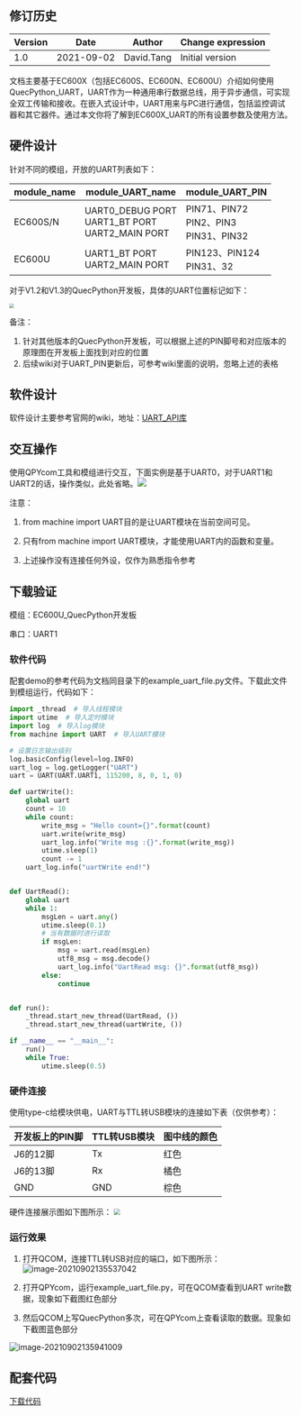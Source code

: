 ## 修订历史

| Version | Date       | Author     | Change expression |
| ------- | ---------- | ---------- | ----------------- |
| 1.0     | 2021-09-02 | David.Tang | Initial version   |

文档主要基于EC600X（包括EC600S、EC600N、EC600U）介绍如何使用QuecPython_UART，UART作为一种通用串行数据总线，用于异步通信，可实现全双工传输和接收。在嵌入式设计中，UART用来与PC进行通信，包括监控调试器和其它器件。通过本文你将了解到EC600X_UART的所有设置参数及使用方法。

## 硬件设计

针对不同的模组，开放的UART列表如下：

| module_name | module_UART_name                                      | module_UART_PIN                             |
| ----------- | ----------------------------------------------------- | ------------------------------------------- |
| EC600S/N    | UART0_DEBUG PORT<br>UART1_BT PORT<br/>UART2_MAIN PORT | PIN71、PIN72<br>PIN2、PIN3<br/>PIN31、PIN32 |
| EC600U      | UART1_BT PORT<br/>UART2_MAIN PORT                     | PIN123、PIN124<br>PIN31、32                 |

对于V1.2和V1.3的QuecPython开发板，具体的UART位置标记如下：

<img src="media/UART_01.png" style="zoom:50%;" />

备注：

1. 针对其他版本的QuecPython开发板，可以根据上述的PIN脚号和对应版本的原理图在开发板上面找到对应的位置
2. 后续wiki对于UART_PIN更新后，可参考wiki里面的说明，忽略上述的表格

## 软件设计

软件设计主要参考官网的wiki，地址：[UART_API库](https://python.quectel.com/wiki/#/zh-cn/api/QuecPythonClasslib?id=uart)

## 交互操作

使用QPYcom工具和模组进行交互，下面实例是基于UART0，对于UART1和UART2的话，操作类似，此处省略。![](media/UART_02.png)

注意：

1.  from machine import UART目的是让UART模块在当前空间可见。

2.  只有from machine import UART模块，才能使用UART内的函数和变量。

3.  上述操作没有连接任何外设，仅作为熟悉指令参考

## 下载验证

模组：EC600U_QuecPython开发板

串口：UART1

### 软件代码

配套demo的参考代码为文档同目录下的example_uart_file.py文件。下载此文件到模组运行，代码如下：

```python
import _thread  # 导入线程模块
import utime  # 导入定时模块
import log  # 导入log模块
from machine import UART  # 导入UART模块

# 设置日志输出级别
log.basicConfig(level=log.INFO)
uart_log = log.getLogger("UART")
uart = UART(UART.UART1, 115200, 8, 0, 1, 0)

def uartWrite():
    global uart
    count = 10
    while count:
        write_msg = "Hello count={}".format(count)
        uart.write(write_msg)
        uart_log.info("Write msg :{}".format(write_msg))
        utime.sleep(1)
        count -= 1
    uart_log.info("uartWrite end!")


def UartRead():
    global uart
    while 1:
        msgLen = uart.any()
        utime.sleep(0.1)
        # 当有数据时进行读取
        if msgLen:
            msg = uart.read(msgLen)
            utf8_msg = msg.decode()
            uart_log.info("UartRead msg: {}".format(utf8_msg))
        else:
            continue


def run():
    _thread.start_new_thread(UartRead, ())
    _thread.start_new_thread(uartWrite, ())

if __name__ == "__main__":
    run()
    while True:
        utime.sleep(0.5)
```

### 硬件连接

使用type-c给模块供电，UART与TTL转USB模块的连接如下表（仅供参考）：

| 开发板上的PIN脚 | TTL转USB模块 | 图中线的颜色 |
| --------------- | ------------ | ------------ |
| J6的12脚        | Tx           | 红色         |
| J6的13脚        | Rx           | 橘色         |
| GND             | GND          | 棕色         |

硬件连接展示图如下图所示：
<img src="media/UART_03.png" style="zoom: 67%;" />

### 运行效果

1. 打开QCOM，连接TTL转USB对应的端口，如下图所示：
![image-20210902135537042](media/UART_04.png)
   
2.  打开QPYcom，运行example_uart_file.py，可在QCOM查看到UART write数据，现象如下截图红色部分
    
3.  然后QCOM上写QuecPython多次，可在QPYcom上查看读取的数据。现象如下截图蓝色部分

![image-20210902135941009](media/UART_05.png)


## 配套代码

<!-- * [下载代码](code/example_uart_file.py) -->
 <a href="code/example_uart_file.py" target="_blank">下载代码</a>